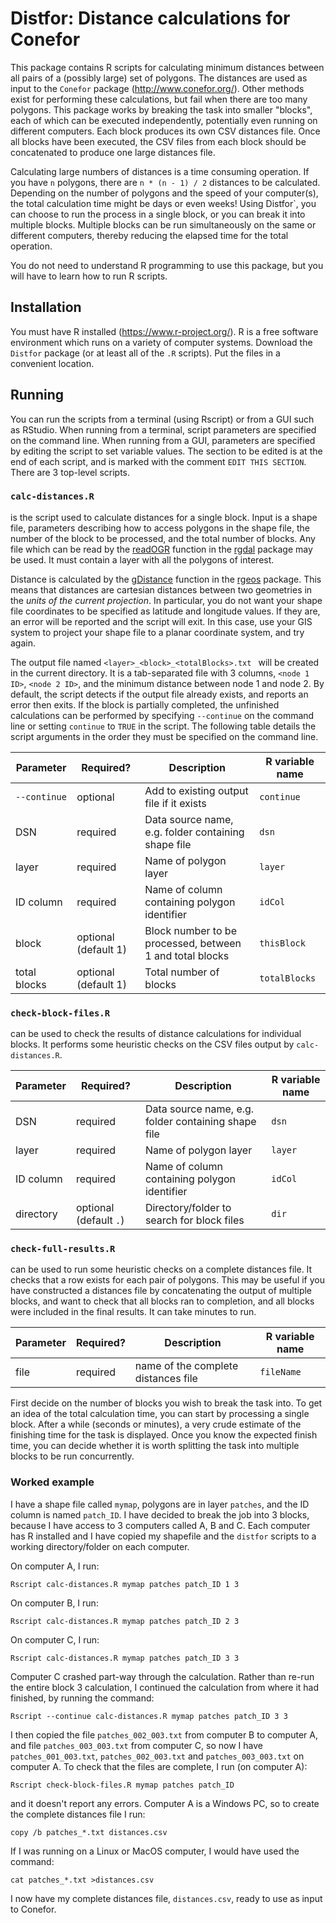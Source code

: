 # Distfor: Distance calculations for Conefor

This package contains R scripts for calculating minimum distances between all pairs of a (possibly large) set of polygons. The distances are used as input to the `Conefor` package (http://www.conefor.org/). Other methods exist for performing these calculations, but fail when there are too many polygons. This package works by breaking the task into smaller "blocks", each of which can be executed independently, potentially even running on different computers. Each block produces its own CSV distances file. Once all blocks have been executed, the CSV files from each block should be concatenated to produce one large distances file.

Calculating large numbers of distances is a time consuming operation. If you have `n` polygons, there are `n * (n - 1) / 2` distances to be calculated. Depending on the number of polygons and the speed of your computer(s), the total calculation time might be days or even weeks! Using Distfor`, you can choose to run the process in a single block, or you can break it into multiple blocks. Multiple blocks can be run simultaneously on the same or different computers, thereby reducing the elapsed time for the total operation. 

You do not need to understand R programming to use this package, but you will have to learn how to run R scripts.

## Installation

You must have R installed (https://www.r-project.org/). R is a free software environment which runs on a variety of computer systems. Download the `Distfor` package (or at least all of the `.R` scripts). Put the files in a convenient location.

## Running

You can run the scripts from a terminal (using Rscript) or from a GUI such as RStudio. When running from a terminal, script parameters are specified on the command line. When running from a GUI, parameters are specified by editing the script to set variable values. The section to be edited is at the end of each script, and is marked with the comment `EDIT THIS SECTION`.
There are 3 top-level scripts.

### `calc-distances.R`

is the script used to calculate distances for a single block. Input is a shape file, parameters describing how to access polygons in the shape file, the number of the block to be processed, and the total number of blocks. Any file which can be read by the [readOGR](https://www.rdocumentation.org/packages/rgdal/versions/1.4-3/topics/readOGR) function in the [rgdal](https://cran.r-project.org/web/packages/rgdal/index.html) package may be used. It must contain a layer with all the polygons of interest. 

Distance is calculated by the [gDistance](https://www.rdocumentation.org/packages/rgeos/versions/0.4-2/topics/gDistance) function in the [rgeos](https://cran.r-project.org/web/packages/rgeos/index.html) package. This means that distances are cartesian distances between two geometries in the _units of the current projection_. In particular, you do not want your shape file coordinates to be specified as latitude and longitude values. If they are, an error will be reported and the script will exit. In this case, use your GIS system to project your shape file to a planar coordinate system, and try again.

The output file named `<layer>_<block>_<totalBlocks>.txt ` will be created in the current directory. It is a tab-separated file with 3 columns, `<node 1 ID>`, `<node 2 ID>`, and the minimum distance between node 1 and node 2. By default, the script detects if the output file already exists, and reports an error then exits. If the block is partially completed, the unfinished calculations can be performed by specifying `--continue` on the command line or setting `continue` to `TRUE` in the script. The following table details the script arguments in the order they must be specified on the command line.

| Parameter    | Required?            | Description                                              | R variable name |
|--------------|----------------------|----------------------------------------------------------|-----------------|
| `--continue` | optional             | Add to existing output file if it exists                 | `continue`      |
| DSN          | required             | Data source name, e.g. folder containing shape file      | `dsn`           |
| layer        | required             | Name of polygon layer                                    | `layer`         |
| ID column    | required             | Name of column containing polygon identifier             | `idCol`         |
| block        | optional (default 1) | Block number to be processed, between 1 and total blocks | `thisBlock`     |
| total blocks | optional (default 1) | Total number of blocks                                   | `totalBlocks`   |

### `check-block-files.R`

can be used to check the results of distance calculations for individual blocks. It performs some heuristic checks on the CSV files output by `calc-distances.R`. 

| Parameter    | Required?            | Description                                              | R variable name |
|--------------|----------------------|----------------------------------------------------------|-----------------|
| DSN          | required             | Data source name, e.g. folder containing shape file      | `dsn`           |
| layer        | required             | Name of polygon layer                                    | `layer`         |
| ID column    | required             | Name of column containing polygon identifier             | `idCol`         |
| directory    | optional (default `.`) | Directory/folder  to search for block files            | `dir`           |

### `check-full-results.R`

can be used to run some heuristic checks on a complete distances file. It checks that a row exists for each pair of polygons. This may be useful if you have constructed a distances file by concatenating the output of multiple blocks, and want to check that all blocks ran to completion, and all blocks were included in the final results. It can take minutes to run.

| Parameter    | Required?            | Description                                              | R variable name |
|--------------|----------------------|----------------------------------------------------------|-----------------|
| file         | required             | name of the complete distances file                      | `fileName`      |

First decide on the number of blocks you wish to break the task into. To get an idea of the total calculation time, you can start by processing a single block. After a while (seconds or minutes), a very crude estimate of the finishing time for the task is displayed. Once you know the expected finish time, you can decide whether it is worth splitting the task into multiple blocks to be run concurrently.

### Worked example

I have a shape file called `mymap`, polygons are in layer `patches`, and the ID column is named `patch_ID`. I have decided to break the job into 3 blocks, because I have access to 3 computers called A, B and C. Each computer has R installed and I have copied my shapefile and the `distfor` scripts to a working directory/folder on each computer. 

On computer A, I run:

    Rscript calc-distances.R mymap patches patch_ID 1 3

On computer B, I run:

    Rscript calc-distances.R mymap patches patch_ID 2 3
    
On computer C, I run:

    Rscript calc-distances.R mymap patches patch_ID 3 3
    
Computer C crashed part-way through the calculation. Rather than re-run the entire block 3 calculation, I continued the calculation from where it had finished, by running the command:

    Rscript --continue calc-distances.R mymap patches patch_ID 3 3

I then copied the file `patches_002_003.txt` from computer B to computer A, and file `patches_003_003.txt` from computer C, so now I have `patches_001_003.txt`, `patches_002_003.txt` and `patches_003_003.txt` on computer A. To check that the files are complete, I run (on computer A):

    Rscript check-block-files.R mymap patches patch_ID
    
and it doesn't report any errors. Computer A is a Windows PC, so to create the complete distances file I run:

    copy /b patches_*.txt distances.csv

If I was running on a Linux or MacOS computer, I would have used the command:

    cat patches_*.txt >distances.csv
    
I now have my complete distances file, `distances.csv`, ready to use as input to Conefor.
